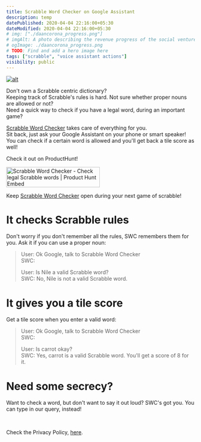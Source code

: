 ```yaml
---
title: Scrabble Word Checker on Google Assistant
description: temp
datePublished: 2020-04-04 22:16:00+05:30
dateModified: 2020-04-04 22:16:00+05:30
# img: ["./daancorona_progress.png"]
# imgAlt: A photo describing the revenue progress of the social venture startup, DaanCorona.
# ogImage: ./daancorona_progress.png
# TODO: Find and add a hero image here
tags: ["scrabble", "voice assistant actions"]
visibility: public
---
```


<!-- PELICAN_BEGIN_SUMMARY -->  
[![alt](..\images\PagesGoogleAssistant\SWCLogo.png)](https://assistant.google.com/services/a/uid/000000d3fdb78966?hl=en_in)  

Don't own a Scrabble centric dictionary?<br> Keeping track of Scrabble's rules is hard. Not sure whether proper nouns are allowed or not?<br> Need a quick way to check if you have a legal word, during an important game?<br>

[Scrabble Word Checker](https://assistant.google.com/services/a/uid/000000d3fdb78966?hl=en_in) takes care of everything for you. <br>
Sit back, just ask your Google Assistant on your phone or smart speaker! You can check if a certain word is allowed and you'll get back a tile score as well! 

Check it out on ProductHunt! <br>

<a href="https://www.producthunt.com/posts/scrabble-word-checker?utm_source=badge-featured&utm_medium=badge&utm_souce=badge-scrabble-word-checker" target="_blank"><img src="https://api.producthunt.com/widgets/embed-image/v1/featured.svg?post_id=205673&theme=dark" alt="Scrabble Word Checker - Check legal Scrabble words | Product Hunt Embed" style="width: 250px; height: 54px;" width="250px" height="54px" /></a>

<!-- PELICAN_END_SUMMARY -->   

Keep [Scrabble Word Checker](https://www.amazon.com/Mandir-Kaha-Banega-Temple-Inquiry/dp/B07TG312YZ) open during your next game of scrabble! <br>    

# It checks Scrabble rules

Don't worry if you don't remember all the rules, SWC remembers them for you. Ask it if you can use a proper noun:

> User: Ok Google, talk to Scrabble Word Checker<br>
> SWC: <Greeting Message><br>
> 
> User: Is Nile a valid Scrabble word?<br>
> SWC: No, Nile is not a valid Scrabble word.<br>
 

# It gives you a tile score

Get a tile score when you enter a valid word:

> User: Ok Google, talk to Scrabble Word Checker <br>
> SWC: <Greeting Message><br>
> 
> User: Is carrot okay?<br>
> SWC: Yes, carrot is a valid Scrabble word. You'll get a score of 8 for it.<br>
 

# Need some secrecy?

Want to check a word, but don't want to say it out loud? SWC's got you. You can type in our query, instead!  

<br>

Check the Privacy Policy, [here](https://subwayharearmy.github.io/pages/google_assistant.html).
